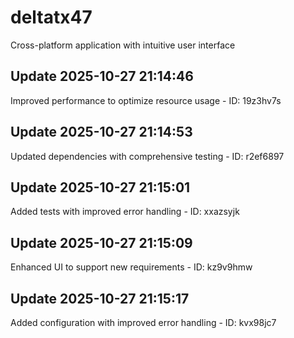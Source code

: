 # deltatx47
Cross-platform application with intuitive user interface

## Update 2025-10-27 21:14:46
Improved performance to optimize resource usage - ID: 19z3hv7s


## Update 2025-10-27 21:14:53
Updated dependencies with comprehensive testing - ID: r2ef6897


## Update 2025-10-27 21:15:01
Added tests with improved error handling - ID: xxazsyjk


## Update 2025-10-27 21:15:09
Enhanced UI to support new requirements - ID: kz9v9hmw


## Update 2025-10-27 21:15:17
Added configuration with improved error handling - ID: kvx98jc7


